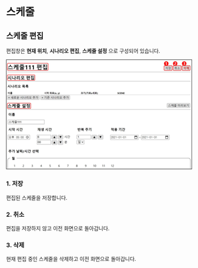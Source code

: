 # 스케줄

## 스케줄 편집
편집창은 **현재 위치**, **시나리오 편집**, **스케줄 설정** 으로 구성되어 있습니다.

<img src="./img/schedule/scheduleEditor.jpg" style="border: 1px solid"/>

### 1. 저장
편집된 스케줄을 저장합니다.

### 2. 취소
편집을 저장하지 않고 이전 화면으로 돌아갑니다.

### 3. 삭제
현재 편집 중인 스케줄을 삭제하고 이전 화면으로 돌아갑니다.
